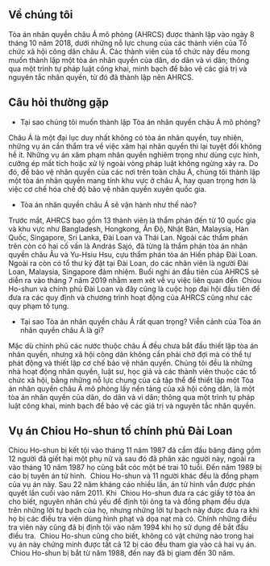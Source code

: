 ## Về chúng tôi

Tòa án nhân quyền châu Á mô phỏng (AHRCS) được thành lập vào ngày 8 tháng 10 năm 2018, dưới những nỗ lực chung của các thành viên của Tổ chức xã hội công dân châu Á. Các thành viên của tổ chức này đều mong muốn thành lập một tòa án nhân quyền của dân, do dân và vì dân; thông qua một trình tự pháp luật công khai, minh bạch để bảo vệ các giá trị và nguyên tắc nhân quyền, từ đó đã thành lập nên AHRCS. 

## Câu hỏi thường gặp

* Tại sao chúng tôi muốn thành lập Tòa án nhân quyền châu Á mô phỏng?

Châu Á là một đại lục duy nhất không có tòa án nhân quyền, tuy nhiên, những vụ án cần thẩm tra về việc xâm hại nhân quyền thì lại tuyệt đối không hề ít. Những vụ án xâm phạm nhân quyền nghiêm trọng như dùng cực hình, cưỡng ép mất tích hoặc xử lý ngoài vòng pháp luật không ngừng xảy ra. Do đó, để bảo vệ nhân quyền của các nơi trên toàn châu Á, chúng tôi thành lập một tòa án nhân quyền mang tính khu vực ở châu Á, hay quan trọng hơn là việc cơ chế hóa chế độ bảo vệ nhân quyền xuyên quốc gia.

* Tòa án nhân quyền châu Á sẽ vận hành như thế nào?

Trước mắt, AHRCS bao gồm 13 thành viên là thẩm phán đến từ 10 quốc gia và khu vực như Bangladesh, Hongkong, Ấn Độ, Nhật Bản, Malaysia, Hàn Quốc, Singapore, Sri Lanka, Đài Loan và Thái Lan. Ngoài các thẩm phán trên còn có hai cố vấn là András Sajó, đã từng là thẩm phán tòa án nhân quyền châu Âu và Yu-Hsiu Hsu, cựu thẩm phán tòa án Hiến pháp Đài Loan. Ngoài ra còn có tổ thư ký đặt tại Đài Loan, do các nhân viên là người Đài Loan, Malaysia, Singapore đảm nhiệm. Buổi nghi án đầu tiên của AHRCS sẽ diễn ra vào tháng 7 năm 2019 nhằm xem xét về vụ việc liên quan đến  Chiou Ho-shun và chính phủ Đài Loan và đây cũng là cuộc họp đại hội đầu tiên để đưa ra các quy định và chương trình hoạt động của AHRCS cũng như các quy phạm tố tụng.

* Tại sao Tòa án nhân quyền châu Á rất quan trọng? Viễn cảnh của Tòa án nhân quyền châu Á là gì?

Mặc dù chính phủ các nước thuộc châu Á đều chưa bắt đầu thiết lập tòa án nhân quyền, nhưng xã hội công dân không cần phải chờ đợi mà có thể tự phát động và thiết lập cơ chế bảo vệ nhân quyền. Chúng tôi đều là những nhà hoạt động nhân quyền, luật sư, học giả và các thành viên thuộc các tổ chức xã hội, bằng những nỗ lực chung của cả tập thể để thiết lập một Tòa án nhân quyền châu Á mô phỏng lấy nền tảng của xã hội công dân, là một tòa án nhân quyền của dân, do dân và vì dân; thông qua một trình tự pháp luật công khai, minh bạch để bảo vệ các giá trị và nguyên tắc nhân quyền. 

## Vụ án Chiou Ho-shun tố chính phủ Đài Loan

Chiou Ho-shun bị kết tội vào tháng 11 năm 1987 đã cầm đầu băng đảng gồm 12 người đã giết hại một phụ nữ và sau đó đã phân xác người này, ngoài ra vào tháng 10 năm 1987 họ cũng bắt cóc một bé trai 10 tuổi. Đến năm 1989 bị cáo bị tuyên án tử hình.  Chiou Ho-shun và 11 người khác đều là đồng phạm của vụ án này. Sau 22 năm kháng cáo nhiều lần, án tử hình vẫn được phán quyết lần cuối vào năm 2011. Khi  Chiou Ho-shun đưa ra các giấy tờ tòa án cho biết, nguyên nhân chủ yếu để định tội ông ta và đồng phạm đều dựa trên những lời tự bạch của họ, nhưng những lời tự bạch này được đưa ra khi họ bị các điều tra viên dùng hình phạt và dọa nạt mà có. Chính những điều tra viên này cũng đã bị định tội vào năm 1994 khi họ sử dụng để bắt đầu điều tra.  Chiou Ho-shun cũng cho biết, không có vật chứng nào trong hai vụ án này chứng minh được tất cả 12 bị cáo đều tham gia vào cả hai vụ án.  Chiou Ho-shun bị bắt từ năm 1988, đến nay đã bị giam đến 30 năm.